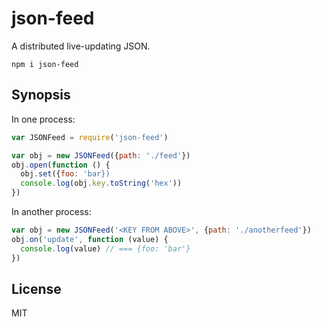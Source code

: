 # json-feed

A distributed live-updating JSON.

`npm i json-feed`

## Synopsis

In one process:

```javascript
var JSONFeed = require('json-feed')

var obj = new JSONFeed({path: './feed'})
obj.open(function () {
  obj.set({foo: 'bar})
  console.log(obj.key.toString('hex'))
})
```

In another process:

```javascript
var obj = new JSONFeed('<KEY FROM ABOVE>', {path: './anotherfeed'})
obj.on('update', function (value) {
  console.log(value) // === {foo: 'bar'}
})
```

## License

MIT

